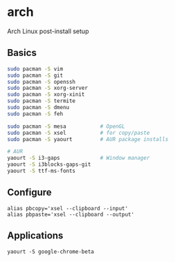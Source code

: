 # arch
Arch Linux post-install setup

## Basics
```bash
sudo pacman -S vim
sudo pacman -S git
sudo pacman -S openssh
sudo pacman -S xorg-server
sudo pacman -S xorg-xinit
sudo pacman -S termite
sudo pacman -S dmenu
sudo pacman -S feh

sudo pacman -S mesa           # OpenGL
sudo pacman -S xsel           # for copy/paste
sudo pacman -S yaourt         # AUR package installs

# AUR
yaourt -S i3-gaps             # Window manager
yaourt -S i3blocks-gaps-git
yaourt -S ttf-ms-fonts
```

## Configure
```
alias pbcopy='xsel --clipboard --input'
alias pbpaste='xsel --clipboard --output'
```

## Applications
```
yaourt -S google-chrome-beta
```
